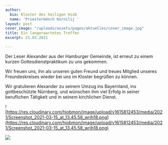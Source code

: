 ```yaml
---
author:
  bio: Kloster des heiligen Hiob
  name: 'Priestermönch Kornilij '
layout: post
cover_image: "/uploads/assets/pages/aktuelles/cover_image.jpg"
title: Ein langerwartetes Treffen
excerpt: 21.03.2021

---
```

Der Leser Alexander aus der Hamburger Gemeinde, ist erneut zu einem kurzen Gottesdienstpraktikum zu uns gekommen.

Wir freuen uns, ihn als unseren guten Freund und treues Mitglied unseres Freundeskreises wieder bei uns im Kloster begrüßen zu können.

Wir gratulieren Alexander zu seinem Umzug ins Bayernland, ins gottbeschützte Nürnberg, und wünschen ihm viel Erfolg in seiner beruflichen Tätigkeit und in seinem kirchlichen Dienst.

![https://res.cloudinary.com/hiobmon/image/upload/v1615812453/media/2021/Screenshot_2021-03-15_at_13.45.58_wrih18.png](https://res.cloudinary.com/hiobmon/image/upload/v1615812453/media/2021/Screenshot_2021-03-15_at_13.45.58_wrih18.png)

![](https://res.cloudinary.com/hiobmon/image/upload/v1615812492/media/2021/Screenshot_2021-03-15_at_13.46.53_bc3fmh.png)